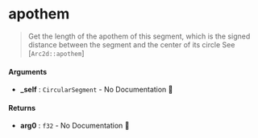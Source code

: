 # apothem

>  Get the length of the apothem of this segment,
>  which is the signed distance between the segment and the center of its circle
>  See [`Arc2d::apothem`]

#### Arguments

- **\_self** : `CircularSegment` \- No Documentation 🚧

#### Returns

- **arg0** : `f32` \- No Documentation 🚧